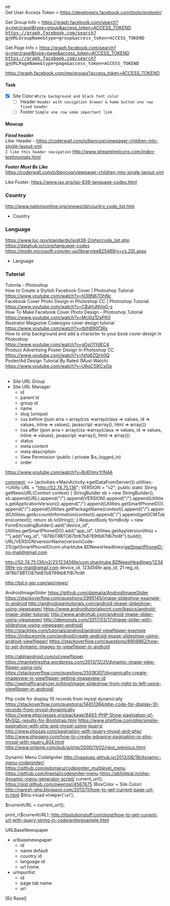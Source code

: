 <kbd>⌘F</kbd><br />
Get User Access Token > https://developers.facebook.com/tools/explorer/ <br />

Get Group Info > https://graph.facebook.com/search?q=merzrasel&type=group&access_token=ACCESS_TOKEND<br />
<kbd>https://graph.facebook.com/search?q=<kbd>URLGroupName</kbd>&type=group&access_token=<kbd>ACCESS_TOKEND</kbd></kbd><br />

Get Page Info > https://graph.facebook.com/search?q=merzrasel&type=page&access_token=ACCESS_TOKEND<br />
<kbd>https://graph.facebook.com/search?q=<kbd>URLPageName</kbd>&type=page&access_token=<kbd>ACCESS_TOKEND</kbd></kbd><br />

https://graph.facebook.com/me/groups?access_token=ACCESS_TOKEND


#### Task
- [x] Site Color `White background and black font color`
    - [ ] Header `Header with navigation drawer & home button one row fixed header`
    - [ ] Footer `Simple one row some important link`

#### Moucup
***Fiexd header***<br />
Like: Header - https://coderwall.com/p/bpncoq/viewpager-children-into-single-layout-xml<br />
`I like this header navigation`
http://www.streamlineicons.com/index-testimonials.html<br />

***Footer Must Be Like***<br />
https://coderwall.com/p/bpncoq/viewpager-children-into-single-layout-xml<br />


Like Footer: https://www.iso.org/iso-639-language-codes.html

### Country
http://www.nationsonline.org/oneworld/country_code_list.htm<br />
* Country

### Language
https://www.loc.gov/standards/iso639-2/php/code_list.php<br />
https://datahub.io/core/language-codes<br />
https://msdn.microsoft.com/en-us/library/ee825488(v=cs.20).aspx<br />
* Language

### Tutorial
Tutorila - Photoshop<br />
How to Create a Stylish Facebook Cover | Photoshop Tutorial<br />
https://www.youtube.com/watch?v=hl39N67OhNc<br />
Facebook Cover Photo Design in Photoshop CC | Photoshop Tutorial<br />
https://www.youtube.com/watch?v=CBaHJNVqG-s<br />
How To Make Facebook Cover Photo Design - Photoshop Tutorial<br />
https://www.youtube.com/watch?v=Mci0z1DxPK0<br />
Illustrator Magazine Codesigns cover design tutorial<br />
https://www.youtube.com/watch?v=tbIhB90f3Rs<br />
How to strip background and add a character to your book cover design in Photoshop<br />
https://www.youtube.com/watch?v=gOst7jYdEC4<br />
Product Advertising Poster Design In Photoshop CC<br />
https://www.youtube.com/watch?v=fsfp6ZQHn1Q<br />
Poster/Ad Design Tutorial By Rated (Must Watch)<br />
https://www.youtube.com/watch?v=U6gC5jKCsGg<br />
<br />

* Site URL Group
* Site URL Manager
    * id
    * parent id
    * group id
    * name
    * slug (unique)
    * css before (json arra > array(css =>array(class => values, id => values, inline => values), javascript =>array(), html => array())
    * css after (json arra > array(css =>array(class => values, id => values, inline => values), javascript =>array(), html => array())
    * status
    * meta content
    * meta description
    * View Permission (public / private $is_logged_in)
    * order


https://www.youtube.com/watch?v=BoEhmxYrN4A


<!---
your comment goes here
and here
com.sharktube.BDNewsHeadlines
-->
[comment]: <> (### BDNewsHeadlines)
[comment]: <> (activities->MainActivity->getDataFromServer())
utilities->Utility
URL = "http://52.74.75.136";
VERSION = "v2";
public static String getNewsURL(Context context) {
    StringBuilder sb = new StringBuilder();
    sb.append(URL).append("/").append(VERSION).append("/").append(Utilities.getApplicationVersion()).append("/").append(Utilities.getSmartPhoneID()).append("/").append(Utilities.getPackageName(context)).append("/").append(Utilities.getAccountInformation(context)).append("/").append(getGCMToken(context));
    return sb.toString();
}
RequestBody formBody = new FormEncodingBuilder().add("device_id", Utilities.getSmartPhoneID()).add("app_id", Utilities.getAppVersion(this) + "").add("reg_id", "i978bT8BTO87bt87b8769tb87t8i7tn8t").build();
URL/VERSION/versionName(versionCode-21)/getSmartPhoneID/com.sharktube.BDNewsHeadlines/getSmartPhoneID-no-mail@gmail.com


http://52.74.75.136/v2/21/123456fe/com.sharktube.BDNewsHeadlines/123456fe-no-mail@gmail.com
device_id, 123456fe
app_id, 21
reg_id, i978bT8BTO87bt87b8769tb87t8i7tn8t


http://bd.n-api.com/api/news/

AndroidImageSlider
https://github.com/daimajia/AndroidImageSlider
https://stackoverflow.com/questions/2995145/image-slideshow-example-in-android
http://androidopentutorials.com/android-image-slideshow-using-viewpager/
https://www.androidtutorialpoint.com/basics/android-image-slider-tutorial/
http://www.androhub.com/android-image-slider-using-viewpager/
http://demonuts.com/2017/03/17/image-slider-with-slideshow-using-viewpager-android/
http://stacktips.com/tutorials/android/android-viewflipper-example
https://inducesmile.com/android/create-android-image-slideshow-using-android-viewflipper/
https://stackoverflow.com/questions/8908862/how-to-set-dymanic-images-to-viewflipper-in-android

http://abhiandroid.com/ui/viewflipper
https://manijshrestha.wordpress.com/2013/12/21/dynamic-image-view-flipper-using-ion/
https://stackoverflow.com/questions/25518307/dynamically-create-imageview-in-viewflipper-getting-imageview-id
http://wptrafficanalyzer.in/blog/image-slideshow-from-right-to-left-using-viewflipper-in-android/


Php code for display 10 records from mysql dynamically
https://stackoverflow.com/questions/14451364/php-code-for-display-10-records-from-mysql-dynamically
https://www.phpclasses.org/package/8493-PHP-Show-pagination-of-MySQL-results-for-Bootstrap.html
https://www.phpflow.com/php/simple-pagination-with-php-and-mysql-using-jquery/
http://www.phpzag.com/pagination-with-jquery-mysql-and-php/
http://www.phpgang.com/how-to-create-advance-pagination-in-php-mysql-with-jquery_404.html
http://www.onlamp.com/pub/a/php/2000/11/02/next_previous.html


Dynamic Menu CodeIgniter
http://lvasquez.github.io/2013/08/19/dynamic-menu-codeigniter/
https://github.com/edomaru/codeigniter_multilevel_menu
https://github.com/lirantal/codeigniter-menu
https://abhijitpal.in/php-dynamic-menu-generator-script/
current_url();
https://gist.github.com/pwenzel/4567675 (BoxColor = Site Color)
http://naresh-php.blogspot.com/2013/11/how-to-get-current-page-url-in.html
$this->load->helper('url');


$currentURL = current_url();

print_r($currentURL);
http://itsolutionstuff.com/post/how-to-get-current-url-with-query-string-in-codeigniterexample.html



URLBaseNewspaper
* urlbasenewspaper
    * id
    * name default
    * country id
    * language id
    * url home
* urlnpurllist
    * id
    * page tab name
    * url


[Rz Rasel]
